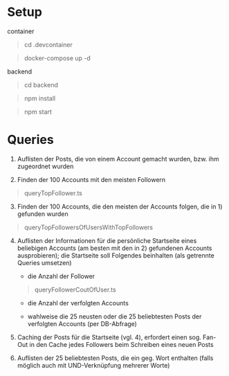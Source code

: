 # Setup
container
>cd .devcontainer

>docker-compose up -d


backend
>cd backend

>npm install

>npm start



# Queries
1. Auflisten der Posts, die von einem Account gemacht wurden, bzw. ihm zugeordnet wurden
>

2. Finden der 100 Accounts mit den meisten Followern
> queryTopFollower.ts

3. Finden der 100 Accounts, die den meisten der Accounts folgen, die in 1) gefunden wurden
> queryTopFollowersOfUsersWithTopFollowers

4. Auflisten der Informationen für die persönliche Startseite eines beliebigen Accounts (am besten mit den in 2) gefundenen Accounts ausprobieren); die Startseite soll Folgendes beinhalten (als getrennte Queries umsetzen)
  
    * die Anzahl der Follower
    > queryFollowerCoutOfUser.ts

    * die Anzahl der verfolgten Accounts
    >

    * wahlweise die 25 neusten oder die 25 beliebtesten Posts der verfolgten Accounts (per DB-Abfrage)
    >

5. Caching der Posts für die Startseite (vgl. 4), erfordert einen sog. Fan-Out in den Cache jedes Followers beim Schreiben eines neuen Posts 
>

6. Auflisten der 25 beliebtesten Posts, die ein geg. Wort enthalten (falls möglich auch mit UND-Verknüpfung mehrerer Worte)
>